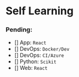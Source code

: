 # Self Learning

### Pending:
- [] App: `React`
- [] DevOps: `Docker/Dev`
- [] DevOps: `CI/Azure`
- [] Python: `Scikit`
- [] Web: `React`